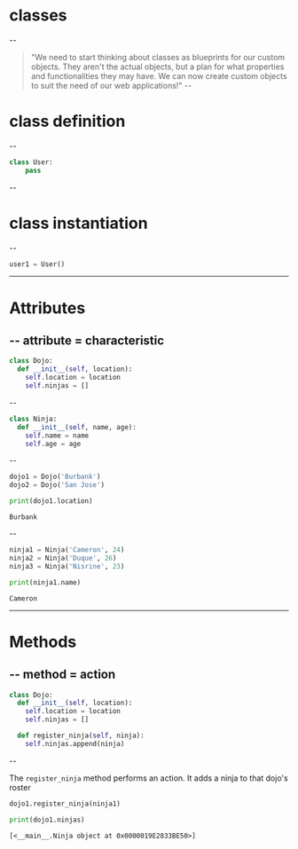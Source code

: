 # classes
--

>"We need to start thinking about classes as blueprints for our custom objects. They aren't the actual objects, but a plan for what properties and functionalities they may have.  We can now create custom objects to suit the need of our web applications!"
--


# class definition
--

```py
class User:
    pass

```
  <!-- .element: class="fragment fade-in" -->
--
# class instantiation
--
```py
user1 = User()
```
---
# Attributes
--
attribute = characteristic
--

```py
class Dojo:
  def __init__(self, location):
    self.location = location
    self.ninjas = []
```
<!-- .element: class="fragment fade-in" -->
--

```py
class Ninja:
  def __init__(self, name, age):
    self.name = name
    self.age = age
```
<!-- .element: class="fragment fade-in" -->
--
```py
dojo1 = Dojo('Burbank')
dojo2 = Dojo('San Jose')
```
<!-- .element: class="fragment fade-in" -->

```py
print(dojo1.location)
```
<!-- .element: class="fragment fade-in" -->

```
Burbank
```
  <!-- .element: class="fragment fade-in" -->
--

```py
ninja1 = Ninja('Cameron', 24)
ninja2 = Ninja('Duque', 26)
ninja3 = Ninja('Nisrine', 23)
```
<!-- .element: class="fragment fade-in" -->

```py
print(ninja1.name)
```
<!-- .element: class="fragment fade-in" -->

```
Cameron
```
  <!-- .element: class="fragment fade-in" -->
---

# Methods
--
method = action
--

```py
class Dojo:
  def __init__(self, location):
    self.location = location
    self.ninjas = []
```
```py
  def register_ninja(self, ninja):
    self.ninjas.append(ninja)
```
<!-- .element: class="fragment fade-in" -->

--

The `register_ninja` method performs an action. It adds a ninja to that dojo's roster

```py
dojo1.register_ninja(ninja1)
```
<!-- .element: class="fragment fade-in" -->

```py
print(dojo1.ninjas)
```
<!-- .element: class="fragment fade-in" -->

```
[<__main__.Ninja object at 0x0000019E2833BE50>]
```
<!-- .element: class="fragment fade-in" -->

